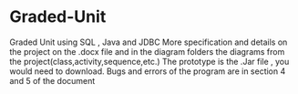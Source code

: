 # Graded-Unit
Graded Unit using SQL , Java and JDBC
More specification and details on the project on the .docx file and in the diagram folders the diagrams from the project(class,activity,sequence,etc.)
The prototype is the .Jar file , you would need to download. 
Bugs and errors of the program are in section 4 and  5 of the document

